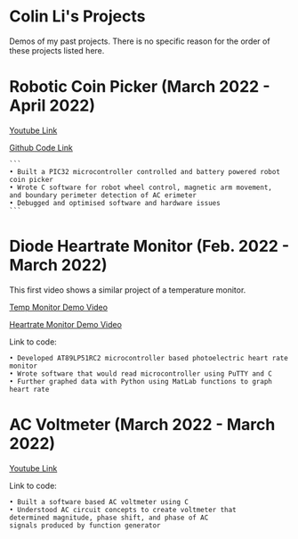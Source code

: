 # Colin Li's Projects
Demos of my past projects. 
There is no specific reason for the order of these projects listed here.

# Robotic Coin Picker (March 2022 - April 2022)

[Youtube Link](https://youtu.be/euFSMJPZnGc)

[Github Code Link](https://github.com/colinli02/Projects/tree/main/Robot_Base_Final)

    ```
    • Built a PIC32 microcontroller controlled and battery powered robot coin picker
    • Wrote C software for robot wheel control, magnetic arm movement, 
    and boundary perimeter detection of AC erimeter
    • Debugged and optimised software and hardware issues
    ```

# Diode Heartrate Monitor (Feb. 2022 - March 2022)

This first video shows a similar project of a temperature monitor.

[Temp Monitor Demo Video](https://youtu.be/DtizvK82OfQ)

[Heartrate Monitor Demo Video](https://youtu.be/MpQabdz20nY)

Link to code:

```
• Developed AT89LP51RC2 microcontroller based photoelectric heart rate monitor
• Wrote software that would read microcontroller using PuTTY and C
• Further graphed data with Python using MatLab functions to graph heart rate
```
# AC Voltmeter (March 2022 - March 2022)

[Youtube Link](https://youtu.be/pHFQ8-BD4R0)

Link to code:
```
• Built a software based AC voltmeter using C
• Understood AC circuit concepts to create voltmeter that 
determined magnitude, phase shift, and phase of AC
signals produced by function generator
```
